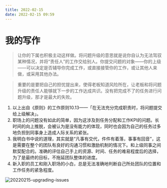 ```yaml
---
title: 2022-02-15
date: 2022-02-15 09:59
---
```

# 我的写作

> 让你的下属也积极主动这样做。将问题升级的意思就是说你自认为无法驾驭某种情况，并将“责任人”的工作交给别人。你提交问题的对象——你的上级——可以决定是否辅导你完成工作，或直接接管你的工作，或让其他人来做，或采用其他办法。

> 重要的是要把自己的担忧提出来，使得老板知道风险所在，让老板和将问题升级的责任人能够就下一步的工作达成共识。没有把完成不了的任务进行问题升级，那才是最大的失败。

1. 以上出自《原则》的工作原则10.13——「在无法充分完成职责时，将问题提交给上级解决」。
2. 职场上的问题没有如此的简单，因为这涉及到任务分配和工作KPI的问题。长时间的向上推脱，会被认为是没有能力的体现，同时也会因为自己的任务过多地负担到同事身上造成人际关系的紧张。
3. 我明白书中说的道理，其实就是“凡事有交代，件件有着落，事事有回音”，这是需要在整个的团队有良好的沟通习惯和激励机制的情况下。和上级同事之间默契配合的。准确的评估自己手上的资源、时间、任务的难易程度后的选择，为了是最终的目标，不拖延团队整体的进度。
4. 新入职的员工和刚入职场的小白，总是无法准确地判断自己所处团队的位置和工作任务的紧急程度。

![20220215-upgrading-issues](http://images.iotop.work/uPic/20220215-upgrading-issues.jpg)


